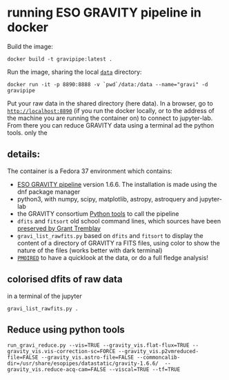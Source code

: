 # running ESO GRAVITY pipeline in docker

Build the image:
```
docker build -t gravipipe:latest .
```

Run the image, sharing the local [`data`](./data) directory:
```
docker run -it -p 8890:8888 -v `pwd`/data:/data --name="gravi" -d gravipipe
```
Put your raw data in the shared directory (here data). In a browser, go to [`http://localhost:8890`](http://localhost:8890) (if you run the docker locally, or to the address of the machine you are running the container on) to connect to jupyter-lab. From there you can reduce GRAVITY data using a terminal ad the python tools. only the 

## details:

The container is a Fedora 37 environment which contains:
- [ESO GRAVITY pipeline](https://www.eso.org/sci/software/pipelines/gravity/) version 1.6.6. The installation is made using the dnf package manager
- python3, with numpy, scipy, matplotlib, astropy, astroquery and jupyter-lab
- the GRAVITY consortium [Python tools](https://version-lesia.obspm.fr:/repos/DRS_gravity/python_tools) to call the pipeline
- `dfits` and `fitsort` old school command lines, which sources have been [preserved by Grant Tremblay](https://github.com/granttremblay/eso_fits_tools)
- `gravi_list_rawfits.py` based on `dfits` and `fitsort` to display the content of a directory of GRAVITY ra FITS files, using color to show the nature of the files (works better with dark terminal)
- [`PMOIRED`](https://github.com/amerand/PMOIRED) to have a quicklook at the data, or do a full fledge analysis!

## colorised dfits of raw data 
in a terminal of the jupyter
```
gravi_list_rawfits.py .
```

## Reduce using python tools
```
run_gravi_reduce.py --vis=TRUE --gravity_vis.flat-flux=TRUE --gravity_vis.vis-correction-sc=FORCE --gravity_vis.p2vmreduced-file=FALSE --gravity_vis.astro-file=FALSE --commoncalib-dir=/usr/share/esopipes/datastatic/gravity-1.6.6/  --gravity_vis.reduce-acq-cam=FALSE --viscal=TRUE --tf=TRUE
```

